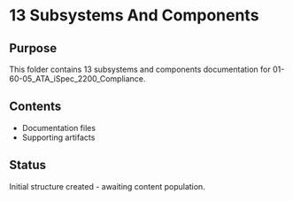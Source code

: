 # 13 Subsystems And Components

## Purpose
This folder contains 13 subsystems and components documentation for 01-60-05_ATA_iSpec_2200_Compliance.

## Contents
- Documentation files
- Supporting artifacts

## Status
Initial structure created - awaiting content population.
